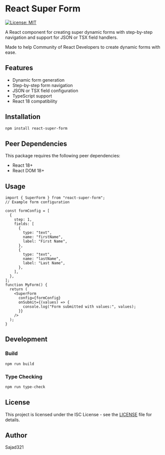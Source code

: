 # React Super Form

[![License: MIT](https://img.shields.io/badge/License-MIT-yellow.svg)](https://opensource.org/licenses/MIT)

A React component for creating super dynamic forms with step-by-step navigation and support for JSON or TSX field handlers.

Made to help Community of React Developers to create dynamic forms with ease.

## Features

- Dynamic form generation
- Step-by-step form navigation
- JSON or TSX field configuration
- TypeScript support
- React 18 compatibility

## Installation

```bash
npm install react-super-form
```

## Peer Dependencies

This package requires the following peer dependencies:

- React 18+
- React DOM 18+

## Usage

```tsx
import { SuperForm } from "react-super-form";
// Example form configuration

const formConfig = [
  {
    step: 1,
    fields: [
      {
        type: "text",
        name: "firstName",
        label: "First Name",
      },
      {
        type: "text",
        name: "lastName",
        label: "Last Name",
      },
    ],
  },
];
function MyForm() {
  return (
    <SuperForm
      config={formConfig}
      onSubmit={(values) => {
        console.log("Form submitted with values:", values);
      }}
    />
  );
}
```

## Development

### Build

```bash
npm run build
```

### Type Checking

```bash
npm run type-check
```

## License

This project is licensed under the ISC License - see the [LICENSE](LICENSE) file for details.

## Author

Sajad321
